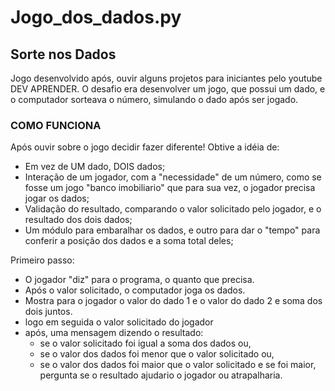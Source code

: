 # Jogo_dos_dados.py
## Sorte nos Dados

Jogo desenvolvido após, ouvir alguns projetos para iniciantes pelo youtube DEV APRENDER.
O desafio era desenvolver um jogo, que possui um dado, e o computador sorteava o número, simulando o dado após ser jogado.

### COMO FUNCIONA
Após ouvir sobre o jogo decidir fazer diferente!
Obtive a idéia de: 
  - Em vez de UM dado, DOIS dados;
  - Interação de um jogador, com a "necessidade" de um número, como se fosse um jogo "banco imobiliario" que para sua vez, o jogador precisa jogar os dados;
  - Validação do resultado, comparando o valor solicitado pelo jogador, e o resultado dos dois dados;
  - Um módulo para embaralhar os dados, e outro para dar o "tempo" para conferir a posição dos dados e a soma total deles;
  
 Primeiro passo:
 - O jogador "diz" para o programa, o quanto que precisa.
 - Após o valor solicitado, o computador joga os dados.
 - Mostra para o jogador o valor do dado 1 e o valor do dado 2 e soma dos dois juntos.
 - logo em seguida o valor solicitado do jogador
 - após, uma mensagem dizendo o resultado:
    - se o valor solicitado foi igual a soma dos dados ou,
    - se o valor dos dados foi menor que o valor solicitado ou,
    - se o valor dos dados foi maior que o valor solicitado e se foi maior, pergunta se o resultado ajudario o jogador ou atrapalharia.
    
